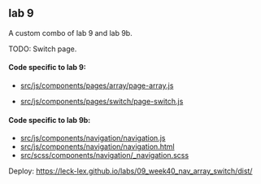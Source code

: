 ## lab 9

A custom combo of lab 9 and lab 9b.

TODO: Switch page.

#### Code specific to lab 9:
- [src/js/components/pages/array/page-array.js](page-array.js)

- [src/js/components/pages/switch/page-switch.js](page-switch.js)

#### Code specific to lab 9b:
- [src/js/components/navigation/navigation.js](navigation.js)
- [src/js/components/navigation/navigation.html](navigation.html)
- [src/scss/components/navigation/_navigation.scss](_navigation.scss)

Deploy: https://leck-lex.github.io/labs/09_week40_nav_array_switch/dist/